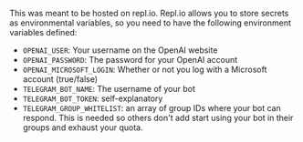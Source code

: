 This was meant to be hosted on repl.io. Repl.io allows you to store 
secrets as environmental variables, so you need to have the following 
environment variables defined:
- `OPENAI_USER`: Your username on the OpenAI website
- `OPENAI_PASSWORD`: The password for your OpenAI account
- `OPENAI_MICROSOFT_LOGIN`: Whether or not you log with a Microsoft account 
(true/false)
- `TELEGRAM_BOT_NAME`: The username of your bot
- `TELEGRAM_BOT_TOKEN`: self-explanatory
- `TELEGRAM_GROUP_WHITELIST`: an array of group IDs where your bot can 
respond. This is needed so others don't add start using your bot in their 
groups and exhaust your quota.
